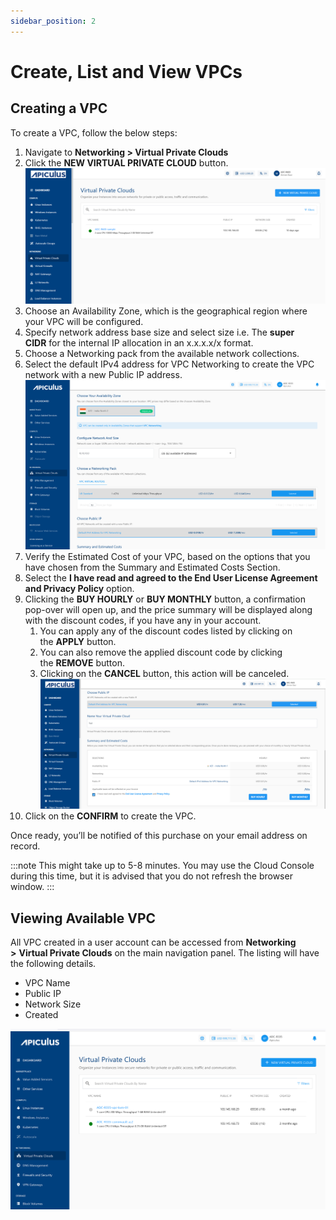 ```yaml
---
sidebar_position: 2
---
```

# Create, List and View VPCs

## Creating a VPC

To create a VPC, follow the below steps:

1. Navigate to **Networking > Virtual Private Clouds**
2. Click the **NEW VIRTUAL PRIVATE CLOUD** button.
   ![Creating VPC](img/CreatingVPC.png)
3. Choose an Availability Zone, which is the geographical region where your VPC will be configured.
4. Specify network address base size and select size i.e. The **super CIDR** for the internal IP allocation in an x.x.x.x/x format.
5. Choose a Networking pack from the available network collections. 
6. Select the default IPv4 address for VPC Networking to create the VPC network with a new Public IP address.
   ![Create, List and View VPCs](img/CreateVPC1.png)
7. Verify the Estimated Cost of your VPC, based on the options that you have chosen from the Summary and Estimated Costs Section.
8. Select the **I have read and agreed to the End User License Agreement and Privacy Policy** option.
9. Clicking the **BUY HOURLY** or **BUY MONTHLY** button, a confirmation pop-over will open up, and the price summary will be displayed along with the discount codes, if you have any in your account. 
    1. You can apply any of the discount codes listed by clicking on the **APPLY** button. 
    2. You can also remove the applied discount code by clicking the **REMOVE** button. 
    3. Clicking on the **CANCEL** button, this action will be canceled.
       ![Creating VPC](img/CreateVPC4.png)
10. Click on the **CONFIRM** to create the VPC.

Once ready, you’ll be notified of this purchase on your email address on record. 

:::note
This might take up to 5-8 minutes. You may use the Cloud Console during this time, but it is advised that you do not refresh the browser window.
:::

## Viewing Available VPC

All VPC created in a user account can be accessed from **Networking >** **Virtual Private Clouds** on the main navigation panel. The listing will have the following details.

- VPC Name
- Public IP
- Network Size
- Created

![Create, List and View VPCs](img/CreateVPC2.png)





